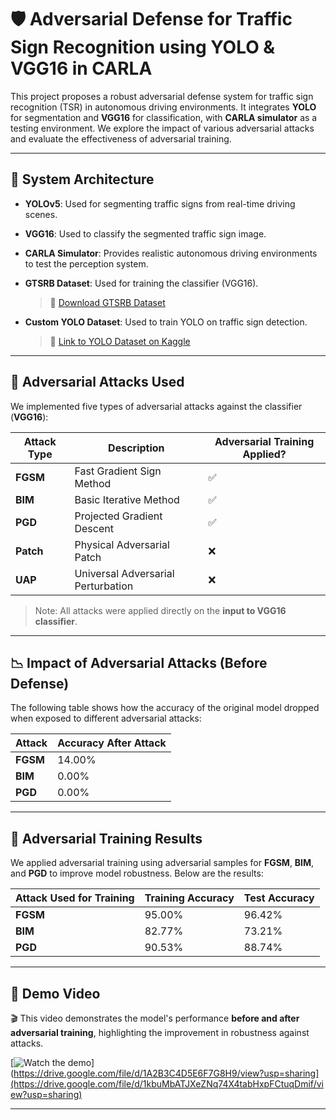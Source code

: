 # 🛡️ Adversarial Defense for Traffic Sign Recognition using YOLO & VGG16 in CARLA

This project proposes a robust adversarial defense system for traffic sign recognition (TSR) in autonomous driving environments. It integrates **YOLO** for segmentation and **VGG16** for classification, with **CARLA simulator** as a testing environment. We explore the impact of various adversarial attacks and evaluate the effectiveness of adversarial training.

---

## 🚗 System Architecture

- **YOLOv5**: Used for segmenting traffic signs from real-time driving scenes.
- **VGG16**: Used to classify the segmented traffic sign image.
- **CARLA Simulator**: Provides realistic autonomous driving environments to test the perception system.
- **GTSRB Dataset**: Used for training the classifier (VGG16).
  > 🔗 [Download GTSRB Dataset](https://benchmark.ini.rub.de/?section=gtsrb&subsection=dataset)

- **Custom YOLO Dataset**: Used to train YOLO on traffic sign detection.  
  > 🔗 [Link to YOLO Dataset on Kaggle](https://kaggle.com/your-dataset-link)

---

## 🧪 Adversarial Attacks Used

We implemented five types of adversarial attacks against the classifier (**VGG16**):

| Attack Type | Description | Adversarial Training Applied? |
|-------------|-------------|-------------------------------|
| **FGSM**    | Fast Gradient Sign Method | ✅ |
| **BIM**     | Basic Iterative Method    | ✅ |
| **PGD**     | Projected Gradient Descent | ✅ |
| **Patch**   | Physical Adversarial Patch | ❌ |
| **UAP**     | Universal Adversarial Perturbation | ❌ |

> Note: All attacks were applied directly on the **input to VGG16 classifier**.

---

## 📉 Impact of Adversarial Attacks (Before Defense)

The following table shows how the accuracy of the original model dropped when exposed to different adversarial attacks:

| Attack | Accuracy After Attack |
|--------|------------------------|
| **FGSM** | 14.00% |
| **BIM**  | 0.00%  |
| **PGD**  | 0.00%  |

---

## 🧠 Adversarial Training Results

We applied adversarial training using adversarial samples for **FGSM**, **BIM**, and **PGD** to improve model robustness. Below are the results:

| Attack Used for Training | Training Accuracy | Test Accuracy |
|--------------------------|-------------------|---------------|
| **FGSM**                 | 95.00%            | 96.42%        |
| **BIM**                  | 82.77%            | 73.21%        |
| **PGD**                  | 90.53%            | 88.74%        |

---

## 🎥 Demo Video

🎬 This video demonstrates the model's performance **before and after adversarial training**, highlighting the improvement in robustness against attacks.

[![Watch the demo]([https://img.icons8.com/clouds/2x/play-button-circled.png)](https://drive.google.com/file/d/1A2B3C4D5E6F7G8H9/view?usp=sharing](https://drive.google.com/file/d/1kbuMbATJXeZNq74X4tabHxpFCtuqDmif/view?usp=sharing)





---

